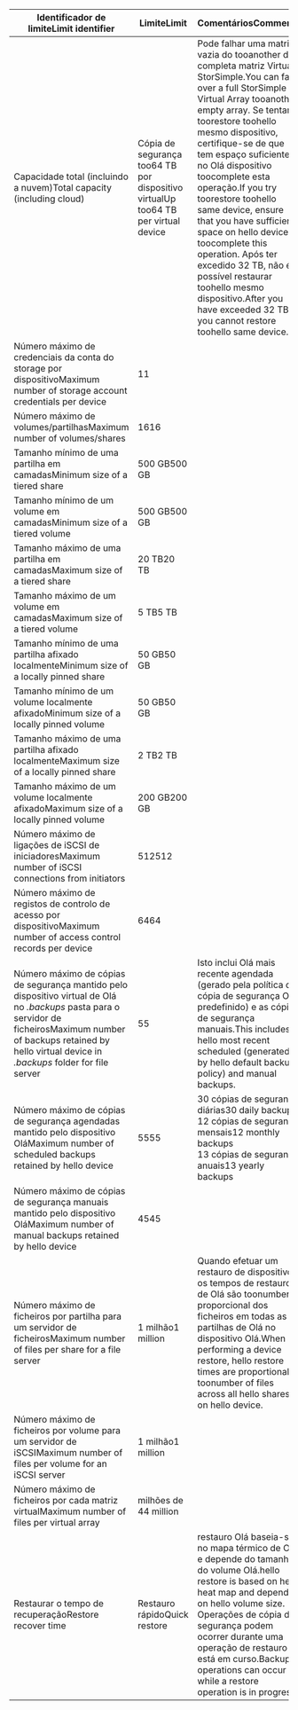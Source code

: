 

| <span data-ttu-id="da8eb-101">**Identificador de limite**</span><span class="sxs-lookup"><span data-stu-id="da8eb-101">**Limit identifier**</span></span> | <span data-ttu-id="da8eb-102">**Limite**</span><span class="sxs-lookup"><span data-stu-id="da8eb-102">**Limit**</span></span> | <span data-ttu-id="da8eb-103">**Comentários**</span><span class="sxs-lookup"><span data-stu-id="da8eb-103">**Comments**</span></span> |
| --- | --- | --- |
| <span data-ttu-id="da8eb-104">Capacidade total (incluindo a nuvem)</span><span class="sxs-lookup"><span data-stu-id="da8eb-104">Total capacity (including cloud)</span></span> |<span data-ttu-id="da8eb-105">Cópia de segurança too64 TB por dispositivo virtual</span><span class="sxs-lookup"><span data-stu-id="da8eb-105">Up too64 TB per virtual device</span></span> |<span data-ttu-id="da8eb-106">Pode falhar uma matriz vazia do tooanother do completa matriz Virtual StorSimple.</span><span class="sxs-lookup"><span data-stu-id="da8eb-106">You can fail over a full StorSimple Virtual Array tooanother empty array.</span></span> <span data-ttu-id="da8eb-107">Se tentar toorestore toohello mesmo dispositivo, certifique-se de que tem espaço suficiente no Olá dispositivo toocomplete esta operação.</span><span class="sxs-lookup"><span data-stu-id="da8eb-107">If you try toorestore toohello same device, ensure that you have sufficient space on hello device toocomplete this operation.</span></span> <span data-ttu-id="da8eb-108">Após ter excedido 32 TB, não é possível restaurar toohello mesmo dispositivo.</span><span class="sxs-lookup"><span data-stu-id="da8eb-108">After you have exceeded 32 TB, you cannot restore toohello same device.</span></span> |
| <span data-ttu-id="da8eb-109">Número máximo de credenciais da conta do storage por dispositivo</span><span class="sxs-lookup"><span data-stu-id="da8eb-109">Maximum number of storage account credentials per device</span></span> |<span data-ttu-id="da8eb-110">1</span><span class="sxs-lookup"><span data-stu-id="da8eb-110">1</span></span> | |
| <span data-ttu-id="da8eb-111">Número máximo de volumes/partilhas</span><span class="sxs-lookup"><span data-stu-id="da8eb-111">Maximum number of volumes/shares</span></span> |<span data-ttu-id="da8eb-112">16</span><span class="sxs-lookup"><span data-stu-id="da8eb-112">16</span></span> | |
| <span data-ttu-id="da8eb-113">Tamanho mínimo de uma partilha em camadas</span><span class="sxs-lookup"><span data-stu-id="da8eb-113">Minimum size of a tiered share</span></span> |<span data-ttu-id="da8eb-114">500 GB</span><span class="sxs-lookup"><span data-stu-id="da8eb-114">500 GB</span></span> | |
| <span data-ttu-id="da8eb-115">Tamanho mínimo de um volume em camadas</span><span class="sxs-lookup"><span data-stu-id="da8eb-115">Minimum size of a tiered volume</span></span> |<span data-ttu-id="da8eb-116">500 GB</span><span class="sxs-lookup"><span data-stu-id="da8eb-116">500 GB</span></span> | |
| <span data-ttu-id="da8eb-117">Tamanho máximo de uma partilha em camadas</span><span class="sxs-lookup"><span data-stu-id="da8eb-117">Maximum size of a tiered share</span></span> |<span data-ttu-id="da8eb-118">20 TB</span><span class="sxs-lookup"><span data-stu-id="da8eb-118">20 TB</span></span> | |
| <span data-ttu-id="da8eb-119">Tamanho máximo de um volume em camadas</span><span class="sxs-lookup"><span data-stu-id="da8eb-119">Maximum size of a tiered volume</span></span> |<span data-ttu-id="da8eb-120">5 TB</span><span class="sxs-lookup"><span data-stu-id="da8eb-120">5 TB</span></span> | |
| <span data-ttu-id="da8eb-121">Tamanho mínimo de uma partilha afixado localmente</span><span class="sxs-lookup"><span data-stu-id="da8eb-121">Minimum size of a locally pinned share</span></span> |<span data-ttu-id="da8eb-122">50 GB</span><span class="sxs-lookup"><span data-stu-id="da8eb-122">50 GB</span></span> | |
| <span data-ttu-id="da8eb-123">Tamanho mínimo de um volume localmente afixado</span><span class="sxs-lookup"><span data-stu-id="da8eb-123">Minimum size of a locally pinned volume</span></span> |<span data-ttu-id="da8eb-124">50 GB</span><span class="sxs-lookup"><span data-stu-id="da8eb-124">50 GB</span></span> | |
| <span data-ttu-id="da8eb-125">Tamanho máximo de uma partilha afixado localmente</span><span class="sxs-lookup"><span data-stu-id="da8eb-125">Maximum size of a locally pinned share</span></span> |<span data-ttu-id="da8eb-126">2 TB</span><span class="sxs-lookup"><span data-stu-id="da8eb-126">2 TB</span></span> | |
| <span data-ttu-id="da8eb-127">Tamanho máximo de um volume localmente afixado</span><span class="sxs-lookup"><span data-stu-id="da8eb-127">Maximum size of a locally pinned volume</span></span> |<span data-ttu-id="da8eb-128">200 GB</span><span class="sxs-lookup"><span data-stu-id="da8eb-128">200 GB</span></span> | |
| <span data-ttu-id="da8eb-129">Número máximo de ligações de iSCSI de iniciadores</span><span class="sxs-lookup"><span data-stu-id="da8eb-129">Maximum number of iSCSI connections from initiators</span></span> |<span data-ttu-id="da8eb-130">512</span><span class="sxs-lookup"><span data-stu-id="da8eb-130">512</span></span> | |
| <span data-ttu-id="da8eb-131">Número máximo de registos de controlo de acesso por dispositivo</span><span class="sxs-lookup"><span data-stu-id="da8eb-131">Maximum number of access control records per device</span></span> |<span data-ttu-id="da8eb-132">64</span><span class="sxs-lookup"><span data-stu-id="da8eb-132">64</span></span> | |
| <span data-ttu-id="da8eb-133">Número máximo de cópias de segurança mantido pelo dispositivo virtual de Olá no *.backups* pasta para o servidor de ficheiros</span><span class="sxs-lookup"><span data-stu-id="da8eb-133">Maximum number of backups retained by hello virtual device in *.backups* folder for file server</span></span> |<span data-ttu-id="da8eb-134">5</span><span class="sxs-lookup"><span data-stu-id="da8eb-134">5</span></span> |<span data-ttu-id="da8eb-135">Isto inclui Olá mais recente agendada (gerado pela política de cópia de segurança Olá predefinido) e as cópias de segurança manuais.</span><span class="sxs-lookup"><span data-stu-id="da8eb-135">This includes hello most recent scheduled (generated by hello default backup policy) and manual backups.</span></span> |
| <span data-ttu-id="da8eb-136">Número máximo de cópias de segurança agendadas mantido pelo dispositivo Olá</span><span class="sxs-lookup"><span data-stu-id="da8eb-136">Maximum number of scheduled backups retained by hello device</span></span> |<span data-ttu-id="da8eb-137">55</span><span class="sxs-lookup"><span data-stu-id="da8eb-137">55</span></span> |<span data-ttu-id="da8eb-138">30 cópias de segurança diárias</span><span class="sxs-lookup"><span data-stu-id="da8eb-138">30 daily backups</span></span><br><span data-ttu-id="da8eb-139">12 cópias de segurança mensais</span><span class="sxs-lookup"><span data-stu-id="da8eb-139">12 monthly backups</span></span><br><span data-ttu-id="da8eb-140">13 cópias de segurança anuais</span><span class="sxs-lookup"><span data-stu-id="da8eb-140">13 yearly backups</span></span> |
| <span data-ttu-id="da8eb-141">Número máximo de cópias de segurança manuais mantido pelo dispositivo Olá</span><span class="sxs-lookup"><span data-stu-id="da8eb-141">Maximum number of manual backups retained by hello device</span></span> |<span data-ttu-id="da8eb-142">45</span><span class="sxs-lookup"><span data-stu-id="da8eb-142">45</span></span> | |
| <span data-ttu-id="da8eb-143">Número máximo de ficheiros por partilha para um servidor de ficheiros</span><span class="sxs-lookup"><span data-stu-id="da8eb-143">Maximum number of files per share for a file server</span></span> |<span data-ttu-id="da8eb-144">1 milhão</span><span class="sxs-lookup"><span data-stu-id="da8eb-144">1 million</span></span> |<span data-ttu-id="da8eb-145">Quando efetuar um restauro de dispositivo, os tempos de restauro de Olá são toonumber proporcional dos ficheiros em todas as partilhas de Olá no dispositivo Olá.</span><span class="sxs-lookup"><span data-stu-id="da8eb-145">When performing a device restore, hello restore times are proportional toonumber of files across all hello shares on hello device.</span></span> |
| <span data-ttu-id="da8eb-146">Número máximo de ficheiros por volume para um servidor de iSCSI</span><span class="sxs-lookup"><span data-stu-id="da8eb-146">Maximum number of files per volume for an iSCSI server</span></span> |<span data-ttu-id="da8eb-147">1 milhão</span><span class="sxs-lookup"><span data-stu-id="da8eb-147">1 million</span></span> | |
| <span data-ttu-id="da8eb-148">Número máximo de ficheiros por cada matriz virtual</span><span class="sxs-lookup"><span data-stu-id="da8eb-148">Maximum number of files per virtual array</span></span> |<span data-ttu-id="da8eb-149">milhões de 4</span><span class="sxs-lookup"><span data-stu-id="da8eb-149">4 million</span></span> | |
| <span data-ttu-id="da8eb-150">Restaurar o tempo de recuperação</span><span class="sxs-lookup"><span data-stu-id="da8eb-150">Restore recover time</span></span> |<span data-ttu-id="da8eb-151">Restauro rápido</span><span class="sxs-lookup"><span data-stu-id="da8eb-151">Quick restore</span></span> |<span data-ttu-id="da8eb-152">restauro Olá baseia-se no mapa térmico de Olá e depende do tamanho do volume Olá.</span><span class="sxs-lookup"><span data-stu-id="da8eb-152">hello restore is based on hello heat map and depends on hello volume size.</span></span><br><span data-ttu-id="da8eb-153">Operações de cópia de segurança podem ocorrer durante uma operação de restauro está em curso.</span><span class="sxs-lookup"><span data-stu-id="da8eb-153">Backup operations can occur while a restore operation is in progress.</span></span> |

